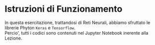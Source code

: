 # Istruzioni di Funzionamento

In questa esercitazione, trattandosi di Reti Neurali, abbiamo sfruttato le librerie Phyton ``Keras`` e ``Tensorflow``. \
Percio', tutti i codici sono contenuti nel Jupyter Notebook inerente alla Lezione.
